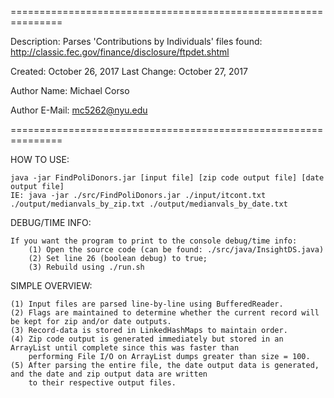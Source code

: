 ===============================================================

Description: Parses 'Contributions by Individuals' files found: http://classic.fec.gov/finance/disclosure/ftpdet.shtml

Created: October 26, 2017
Last Change: October 27, 2017

Author Name: Michael Corso

Author E-Mail: mc5262@nyu.edu

===============================================================

HOW TO USE:

    java -jar FindPoliDonors.jar [input file] [zip code output file] [date output file]
    IE: java -jar ./src/FindPoliDonors.jar ./input/itcont.txt ./output/medianvals_by_zip.txt ./output/medianvals_by_date.txt

DEBUG/TIME INFO:

	If you want the program to print to the console debug/time info:
		(1) Open the source code (can be found: ./src/java/InsightDS.java)
		(2) Set line 26 (boolean debug) to true;
		(3) Rebuild using ./run.sh

SIMPLE OVERVIEW:

    (1) Input files are parsed line-by-line using BufferedReader.
    (2) Flags are maintained to determine whether the current record will be kept for zip and/or date outputs.
    (3) Record-data is stored in LinkedHashMaps to maintain order.
    (4) Zip code output is generated immediately but stored in an ArrayList until complete since this was faster than 
        performing File I/O on ArrayList dumps greater than size = 100.
    (5) After parsing the entire file, the date output data is generated, and the date and zip output data are written
        to their respective output files.
